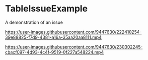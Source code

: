 # TableIssueExample
A demonstration of an issue


https://user-images.githubusercontent.com/9447630/222410254-39e88825-f7d9-4381-a16a-35aa20aa8111.mp4



https://user-images.githubusercontent.com/9447630/230302245-cbacf097-4d93-4c4f-9519-0f227a548224.mp4

